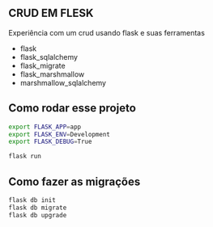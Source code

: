 ## CRUD EM FLESK

Experiência com um crud usando flask e suas ferramentas

- flask 
- flask_sqlalchemy
- flask_migrate
- flask_marshmallow
- marshmallow_sqlalchemy

## Como rodar esse projeto


```sh
export FLASK_APP=app
export FLASK_ENV=Development
export FLASK_DEBUG=True

flask run
```

## Como fazer as migrações

```sh
flask db init
flask db migrate
flask db upgrade
```

